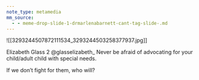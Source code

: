 ```yaml
---
note_type: metamedia
mm_source:
  - - meme-drop-slide-1-drmarlenabarnett-cant-tag-slide-.md
---
```


![[3293244507872111534_3293244503258377937.jpg]]

Elizabeth Glass
2 @glasselizabeth_
Never be afraid of advocating for your
child/adult child with special needs.

If we don’t fight for them, who will?

